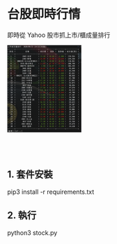 <p align="center"><h1>台股即時行情</h1></p>
<p align="left">即時從 Yahoo 股市抓上市/櫃成量排行</p>
<p align="left"><img height="200" src="./example.png"></p>
<br/><br/>


## 1. 套件安裝

pip3 install -r requirements.txt


## 2. 執行

python3 stock.py
